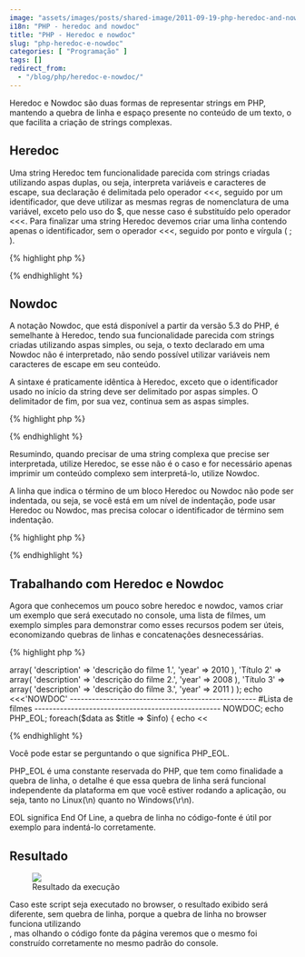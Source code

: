 ```yaml
---
image: "assets/images/posts/shared-image/2011-09-19-php-heredoc-and-nowdoc.jpg"
i18n: "PHP - heredoc and nowdoc"
title: "PHP - Heredoc e nowdoc"
slug: "php-heredoc-e-nowdoc"
categories: [ "Programação" ]
tags: []
redirect_from:
  - "/blog/php/heredoc-e-nowdoc/"
---
```

Heredoc e Nowdoc são duas formas de representar strings em PHP, mantendo a quebra de linha e espaço presente no conteúdo de um texto, o que facilita a criação de strings complexas.

## Heredoc

Uma string Heredoc tem funcionalidade parecida com strings criadas utilizando aspas duplas, ou seja, interpreta variáveis e caracteres de escape, sua declaração é delimitada pelo operador <<<, seguido por um identificador, que deve utilizar as mesmas regras de nomenclatura de uma variável, exceto pelo uso do $, que nesse caso é substituído pelo operador <<<. Para finalizar uma string Heredoc devemos criar uma linha contendo apenas o identificador, sem o operador <<<, seguido por ponto e vírgula ( ; ).

{% highlight php %}
<?php
$who = 'World';
echo <<<HEREDOC
Hello $who
Linha 2 heredoc
HEREDOC;
/*
* Hello World
* Linha 2 heredoc
*/
?>
{% endhighlight %}

## Nowdoc

A notação Nowdoc, que está disponível a partir da versão 5.3 do PHP, é semelhante à Heredoc, tendo sua funcionalidade parecida com strings criadas utilizando aspas simples, ou seja, o texto declarado em uma Nowdoc não é interpretado, não sendo possível utilizar variáveis nem caracteres de escape em seu conteúdo.

A sintaxe é praticamente idêntica à Heredoc, exceto que o identificador usado no início da string deve ser delimitado por aspas simples. O delimitador de fim, por sua vez, continua sem as aspas simples.

{% highlight php %}
<?php
$who = 'World';
echo <<<'NOWDOC'
Hello $who
Linha 2 nowdoc
NOWDOC;
/*
* Hello $who
* Linha 2 nowdoc
*/
?>
{% endhighlight %}

Resumindo, quando precisar de uma string complexa que precise ser interpretada, utilize Heredoc, se esse não é o caso e for necessário apenas imprimir um conteúdo complexo sem interpretá-lo, utilize Nowdoc.

A linha que indica o término de um bloco Heredoc ou Nowdoc não pode ser indentada, ou seja, se você está em um nível de indentação, pode usar Heredoc ou Nowdoc, mas precisa colocar o identificador de término sem indentação.

{% highlight php %}
<?php
  $nowdoc = <<<'IDENTIFICADOR'
  Linha 1
  Linha 2
IDENTIFICADOR;
 
  echo $nowdoc;
?>
{% endhighlight %}

## Trabalhando com Heredoc e Nowdoc

Agora que conhecemos um pouco sobre heredoc e nowdoc, vamos criar um exemplo que será executado no console, uma lista de filmes, um exemplo simples para demonstrar como esses recursos podem ser úteis, economizando quebras de linhas e concatenações desnecessárias.

{% highlight php %}
<?php
$data = array(
  'Título 1' => array(
    'description' => 'descrição do filme 1.',
    'year' => 2010
  ),
  'Título 2' => array(
    'description' => 'descrição do filme 2.',
    'year' => 2008
  ),
  'Título 3' => array(
    'description' => 'descrição do filme 3.',
    'year' => 2011
  )
);
 
echo <<<'NOWDOC'
---------------------------------------------------
#Lista de filmes
---------------------------------------------------

NOWDOC;

echo PHP_EOL;

foreach($data as $title => $info) {
  echo <<<HEREDOC
Título: {$title}
Ano: {$info['year']}
Descrição: {$info['description']}
---------------------------------------------------
HEREDOC;
 
  echo PHP_EOL;
}
?>
{% endhighlight %}

Você pode estar se perguntando o que significa PHP_EOL.

PHP_EOL é uma constante reservada do PHP, que tem como finalidade a quebra de linha, o detalhe é que essa quebra de linha será funcional independente da plataforma em que você estiver rodando a aplicação, ou seja, tanto no Linux(\n) quanto no Windows(\r\n).

EOL significa End Of Line, a quebra de linha no código-fonte é útil por exemplo para indentá-lo corretamente.

## Resultado

<figure class="figure mx-auto d-block">
  <img src="{{ '/assets/images/posts/general/2011-09-19-heredoc-nowdoc.jpeg' | prepend: site.baseurl }}" class="figure-img mx-auto d-block">
  <figcaption class="figure-caption text-center">Resultado da execução</figcaption>
</figure>

Caso este script seja executado no browser, o resultado exibido será diferente, sem quebra de linha, porque a quebra de linha no browser funciona utilizando <br />, mas olhando o código fonte da página veremos que o mesmo foi construído corretamente no mesmo padrão do console.
